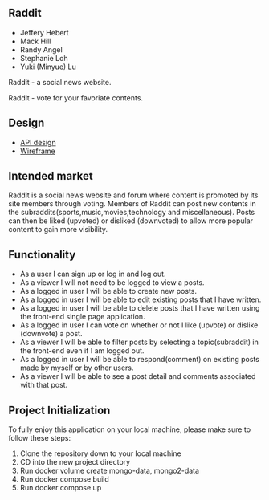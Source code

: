 ## Raddit

* Jeffery Hebert
* Mack Hill
* Randy Angel
* Stephanie Loh
* Yuki (Minyue) Lu

Raddit - a social news website.

Raddit - vote for your favoriate contents.

## Design

* [API design](https://gitlab.com/group-03-raddit-reactors/raddit-new/-/blob/main/docs/API-Design.md)
* [Wireframe](https://gitlab.com/group-03-raddit-reactors/raddit-new/-/blob/main/docs/wireframe.md)

## Intended market

Raddit is a social news website and forum where content is promoted by its site members through voting. Members of Raddit can post new contents in the subraddits(sports,music,movies,technology and miscellaneous). Posts can then be liked (upvoted) or disliked (downvoted) to allow more popular content to gain more visibility.

## Functionality

* As a user I can sign up or log in and log out.
* As a viewer I will not need to be logged to view a posts.
* As a logged in user I will be able to create new posts.
* As a logged in user I will be able to edit existing posts that I have written.
* As a logged in user I will be able to delete posts that I have written using the front-end single page application.
* As a logged in user I can vote on whether or not I like (upvote) or dislike (downvote) a post.
* As a viewer I will be able to filter posts by selecting a topic(subraddit) in the front-end even if I am logged out.
* As a logged in user I will be able to respond(comment) on existing posts made by myself or by other users.
* As a viewer I will be able to see a post detail and comments associated with that post.



## Project Initialization

To fully enjoy this application on your local machine, please make sure to follow these steps:

1. Clone the repository down to your local machine
2. CD into the new project directory
3. Run docker volume create mongo-data, mongo2-data
4. Run docker compose build
5. Run docker compose up
